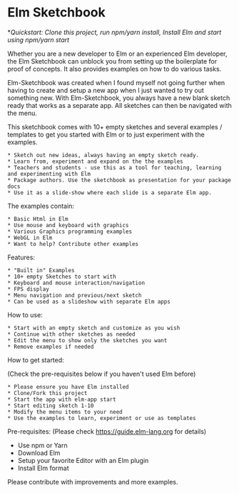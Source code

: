 # Elm Sketchbook

\*_Quickstart: Clone this project, run npm/yarn install, Install Elm and start using npm/yarn start_

Whether you are a new developer to Elm or an experienced Elm developer, the Elm Sketchbook can unblock you from setting up the boilerplate for proof of concepts. It also provides examples on how to do various tasks.

Elm-Sketchbook was created when I found myself not going further when having to create and setup a new app when I just wanted to try out something new.
With Elm-Sketchbook, you always have a new blank sketch ready that works as a separate app. All sketches can then be navigated with the menu.

This sketchbook comes with 10+ empty sketches and several examples / templates to get you started with Elm or to just experiment with the examples.

    * Sketch out new ideas, always having an empty sketch ready.
    * Learn from, experiment and expand on the the examples
    * Teachers and students - use this as a tool for teaching, learning and experimenting with Elm
    * Package authors. Use the sketchbook as presentation for your package docs
    * Use it as a slide-show where each slide is a separate Elm app.

The examples contain:

    * Basic Html in Elm
    * Use mouse and keyboard with graphics
    * Various Graphics programming examples
    * WebGL in Elm
    * Want to help? Contribute other examples

Features:

    * "Built in" Examples
    * 10+ empty Sketches to start with
    * Keyboard and mouse interaction/navigation
    * FPS display
    * Menu navigation and previous/next sketch
    * Can be used as a slideshow with separate Elm apps

How to use:

    * Start with an empty sketch and customize as you wish
    * Continue with other sketches as needed
    * Edit the menu to show only the sketches you want
    * Remove examples if needed

How to get started:

(Check the pre-requisites below if you haven't used Elm before)

    * Please ensure you have Elm installed
    * Clone/Fork this project
    * Start the app with elm-app start
    * Start editing sketch 1-10
    * Modify the menu items to your need
    * Use the examples to learn, experiment or use as templates

Pre-requisites: (Please check https://guide.elm-lang.org for details)

- Use npm or Yarn
- Download Elm
- Setup your favorite Editor with an Elm plugin
- Install Elm format

Please contribute with improvements and more examples.
